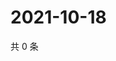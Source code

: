 # 2021-10-18

共 0 条

<!-- BEGIN WEIBO -->
<!-- 最后更新时间 Mon Oct 18 2021 01:16:52 GMT+0800 (China Standard Time) -->

<!-- END WEIBO -->
